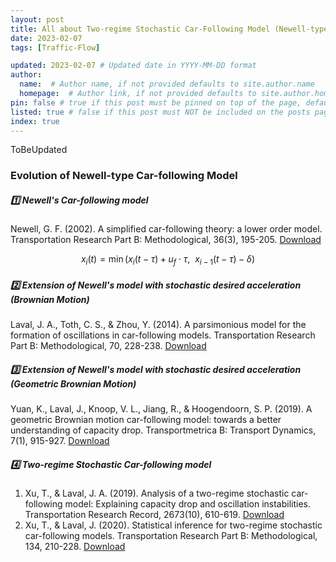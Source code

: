 ```yaml
---
layout: post
title: All about Two-regime Stochastic Car-Following Model (Newell-type CF)
date: 2023-02-07
tags: [Traffic-Flow]

updated: 2023-02-07 # Updated date in YYYY-MM-DD format
author: 
  name:  # Author name, if not provided defaults to site.author.name
  homepage:  # Author link, if not provided defaults to site.author.homepage
pin: false # true if this post must be pinned on top of the page, default is false.
listed: true # false if this post must NOT be included on the posts page, sitemap, and any of the tag pages, default is true
index: true 
---
```


ToBeUpdated

### Evolution of Newell-type Car-following Model
##### 1️⃣ Newell's Car-following model
Newell, G. F. (2002). A simplified car-following theory: a lower order model. Transportation Research Part B: Methodological, 36(3), 195-205. [Download](https://doi.org/10.1016/S0191-2615(00)00044-8)

$$
x_i(t) = \min (x_i(t-\tau) + u_f \cdot \tau, \ \ x_{i-1}(t-\tau) - \delta)
$$



##### 2️⃣ Extension of Newell's model with stochastic desired acceleration (Brownian Motion)
Laval, J. A., Toth, C. S., & Zhou, Y. (2014). A parsimonious model for the formation of oscillations in car-following models. Transportation Research Part B: Methodological, 70, 228-238. [Download](
https://doi.org/10.1016/j.trb.2014.09.004)


##### 3️⃣ Extension of Newell's model with stochastic desired acceleration (Geometric Brownian Motion)
Yuan, K., Laval, J., Knoop, V. L., Jiang, R., & Hoogendoorn, S. P. (2019). A geometric Brownian motion car-following model: towards a better understanding of capacity drop. Transportmetrica B: Transport Dynamics, 7(1), 915-927. [Download](https://doi.org/10.1080/21680566.2018.1518169)

##### 4️⃣ Two-regime Stochastic Car-following model
1. Xu, T., & Laval, J. A. (2019). Analysis of a two-regime stochastic car-following model: Explaining capacity drop and oscillation instabilities. Transportation Research Record, 2673(10), 610-619. [Download](https://doi.org/10.1177/0361198119850464)
2. Xu, T., & Laval, J. (2020). Statistical inference for two-regime stochastic car-following models. Transportation Research Part B: Methodological, 134, 210-228. [Download](https://doi.org/10.1016/j.trb.2020.02.003)



